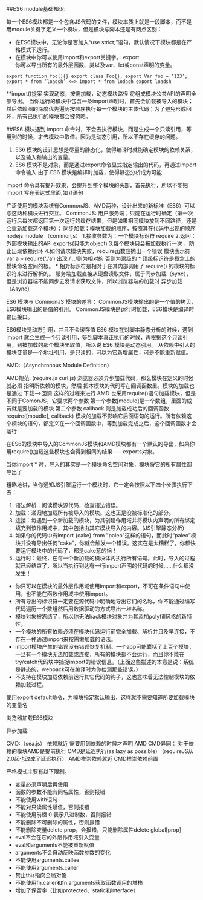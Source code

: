 ##ES6 module基础知识:

每一个ES6模块都是一个包含JS代码的文件，模块本质上就是一段脚本，而不是用module关键字定义一个模块，但是模块与脚本还是有两点区别：
* 在ES6模块中，无论你是否加入“use strict;”语句，默认情况下模块都是在严格模式下运行。
* 在模块中你可以使用import和export关键字。
export  
你可以导出所有的最外层函数、类以及var、let或const声明的变量。

`export function foo(){}
export class Foo{};
export Var foo = ‘123’;
export * from ‘loadsh’ <=>
import * from lodash
export loadsh`

**import()提案 实现动态，按需加载，动态模块路径
将组成模块公共API的声明全部导出。
当你运行的模块中包含一条import声明时，首先会加载被导入的模块；然后依赖图的深度优先遍历按顺序执行每一个模块的主体代码；为了避免形成回环，所有已执行的模块都会被忽略。

##ES6 模块遇到 import 命令时，不会去执行模块，而是生成一个只读引用，等用到的时候，才去模块中取值。因为是动态引用，所以不存在缓存的问题。

1. ES6 模块的设计思想是尽量的静态化，使得编译时就能确定模块的依赖关系，以及输入和输出的变量。
2. ES6 模块不是对象，而是通过export命令显式指定输出的代码，再通过import命令输入
由于 ES6 模块是编译时加载，使得静态分析成为可能

import 命令具有提升效果，会提升到整个模块的头部，首先执行，所以不能把 import 写在表达式里面,如 if语句

广泛使用的模块系统有CommonJS、AMD两种，设计出来的新标准（ES6）可以与这两种模块进行交互。
CommonJS:
用户服务端；只能在运行时确定（第一次运行后每次都返回第一次运行的缓存结果，但是如果相同模块放到不同路径，还是会重新加载这个模块）；
同步加载；模块加载的顺序，按照其在代码中出现的顺序
nodejs module （commonjs）
1.接收参数为：一个模块标识符 require
2.返回： 外部模块输出的API exports(只能为object)
3.每个模块只会被加载执行一次 ，防止出现依赖闭环
4.如何请求模块失败，require函数应抛出一个错误
    模块表示符 var a = require(‘./a’) 出现./ ../则为相对的 否则为顶级的
    * 顶级标识符是概念上的模块命名空间的根。
    * 相对标识符是相对于在其内部调用了 require() 的模块的标识符来进行解析的。
服务端加载直接从硬盘读取文件，属于同步加载（sync），但是浏览器端不能同步去发请求获取文件，所以浏览器端的加载时 异步加载（Async）


ES6 模块与 CommonJS 模块的差异：
CommonJS模块输出的是一个值的拷贝，ES6模块输出的是值的引用。
CommonJS模块是运行时加载，ES6模块是编译时输出接口。

ES6模块是动态引用，并且不会缓存值
ES6 模块在对脚本静态分析的时候，遇到 import 就会生成一个只读引用，等到脚本真正执行的时候，再根据这个只读引用，到被加载的那个模块里取值，所以说 ES6 模块是动态引用。
从依赖中引入的模块变量是一个地址引用，是只读的，可以为它新增属性，可是不能重新赋值。


AMD:（Asynchronous Module Definition）

AMD规范: (require.js curl.js)
浏览器必须异步加载代码，那么模块在定义的时候就必须 指明所依赖的模块，然后 把本模块的代码写在回调函数里。模块的加载也是通过 下载—>回调 这样的过程来进行
AMD 也采用require()语句加载模块，但是不同于ComonJS，它要求两个参数
第一个参数[module]是一个数组，里面的成员就是要加载的模块
第二个参数 callback 则是加载成功后的回调函数
require([moudle], callback)
模块的加载不影响它后面语句的运行。所有依赖这个模块的语句，都定义在一个回调函数中，等到加载完成之后，这个回调函数才会运行



在ES6的模块中导入的CommonJS模块和AMD模块都有一个默认的导出，如果你用require()加载这些模块也会得到相同的结果——exports对象。

当你import * 时，导入的其实是一个模块命名空间对象，模块将它的所有属性都导出了


粗略地讲，当你通知JS引擎运行一个模块时，它一定会按照以下四个步骤执行下去：
1. 语法解析：阅读模块源代码，检查语法错误。
2. 加载：递归地加载所有被导入的模块。这也正是没被标准化的部分。
3. 连接：每遇到一个新加载的模块，为其创建作用域并将模块内声明的所有绑定填充到该作用域中，其中包括由其它模块导入的内容。(JS引擎静态分析)
4. 如果你的代码中有import {cake} from "paleo"这样的语句，而此时“paleo”模块并没有导出任何“cake”，你就会触发一个错误。这实在是太糟糕了，你都快要运行模块中的代码了，都是cake惹的祸！
5. 运行时：最终，在每一个新加载的模块体内执行所有语句。此时，导入的过程就已经结束了，所以当执行到达有一行import声明的代码的时候……什么都没发生！


* 你只可以在模块的最外层作用域使用import和export，不可在条件语句中使用，也不能在函数作用域中使用import。
* 所有导出的标识符一定要在源代码中明确地导出它们的名称，你不能通过编写代码遍历一个数组然后用数据驱动的方式导出一堆名称。
* 模块对象被冻结了，所以你无法hack模块对象并为其添加polyfill风格的新特性。
* 一个模块的所有依赖必须在模块代码运行前完全加载、解析并且及早连接，不存在一种通过import来按需懒加载的语法。
* import模块产生的错误没有错误恢复机制。一个app可能囊括了上百个模块，一旦有一个模块无法加载或连接，所有的模块都不会运行，而且你不能在try/catch代码块中捕捉import的错误信息。（上面这些描述的本意是说：系统是静态的，webpack可在编译时为你检测那些错误。）
* 不支持在模块加载依赖前运行其它代码的钩子，这也意味着无法控制模块的依赖加载过程。

使用export default命令，为模块指定默认输出，这样就不需要知道所要加载模块的变量名

浏览器加载ES6模块
<script type="module" src="./foo.js"></script> 异步加载




CMD:（sea.js）
依赖就近
需要用到依赖的时候才声明
AMD CMD异同：
对于依赖的模块AMD是提前执行    CMD是延迟执行(as lazy as possible) （requireJS从2.0起也改成了延迟执行）
            AMD推崇依赖就近  CMD推崇依赖前置



严格模式主要有以下限制。
* 变量必须声明后再使用
* 函数的参数不能有同名属性，否则报错
* 不能使用with语句
* 不能对只读属性赋值，否则报错
* 不能使用前缀 0 表示八进制数，否则报错
* 不能删除不可删除的属性，否则报错
* 不能删除变量delete prop，会报错，只能删除属性delete global[prop]
* eval不会在它的外层作用域引入变量
* eval和arguments不能被重新赋值
* arguments不会自动反映函数参数的变化
* 不能使用arguments.callee
* 不能使用arguments.caller
* 禁止this指向全局对象
* 不能使用fn.caller和fn.arguments获取函数调用的堆栈
* 增加了保留字（比如protected、static和interface）
